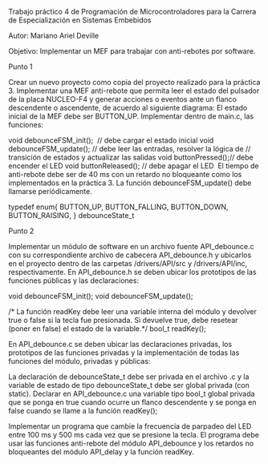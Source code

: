Trabajo práctico 4 de Programación de Microcontroladores para la Carrera de Especialización en Sistemas Embebidos

Autor: Mariano Ariel Deville

Objetivo:
Implementar un MEF para trabajar con anti-rebotes por software.

Punto 1

Crear un nuevo proyecto como copia del proyecto realizado para la práctica 3.
Implementar una MEF anti-rebote que permita leer el estado del pulsador de la placa
NUCLEO-F4 y generar acciones o eventos ante un flanco descendente o ascendente, de
acuerdo al siguiente diagrama:
El estado inicial de la MEF debe ser BUTTON_UP.
Implementar dentro de main.c, las funciones:

void debounceFSM_init();​ ​	// debe cargar el estado inicial
void debounceFSM_update();​	// debe leer las entradas, resolver la lógica de​
​				// transición de estados y actualizar las salidas
​void buttonPressed();​​		// debe encender el LED
​void buttonReleased();​		// debe apagar el LED
​
El tiempo de anti-rebote debe ser de 40 ms con un retardo no bloqueante como los
implementados en la práctica 3.
La función debounceFSM_update() debe llamarse periódicamente.​

typedef enum{
	BUTTON_UP,
	BUTTON_FALLING,
	BUTTON_DOWN,
	BUTTON_RAISING,
} debounceState_t

Punto 2

Implementar un módulo de software en un archivo fuente API_debounce.c con su
correspondiente archivo de cabecera API_debounce.h y ubicarlos en el proyecto dentro de
las carpetas /drivers/API/src y /drivers/API/inc, respectivamente.
En API_debounce.h se deben ubicar los prototipos de las funciones públicas y las
declaraciones:

void debounceFSM_init();
void debounceFSM_update();

/* La función readKey debe leer una variable interna del módulo y devolver true o false si la
tecla fue presionada. Si devuelve true, debe resetear (poner en false) el estado de la
variable.*/
bool_t readKey();

En API_debounce.c se deben ubicar las declaraciones privadas, los prototipos de las
funciones privadas y la implementación de todas las funciones del módulo, privadas y
públicas:

La declaración de debounceState_t debe ser privada en el archivo .c y la variable de estado
de tipo debounceState_t debe ser global privada (con static).
Declarar en API_debounce.c una variable tipo bool_t global privada que se ponga en true
cuando ocurre un flanco descendente y se ponga en false cuando se llame a la función
readKey();

Implementar un programa que cambie la frecuencia de parpadeo del LED entre 100 ms y
500 ms cada vez que se presione la tecla. El programa debe usar las funciones anti-rebote
del módulo API_debounce y los retardos no bloqueantes del módulo API_delay y la función
readKey.
